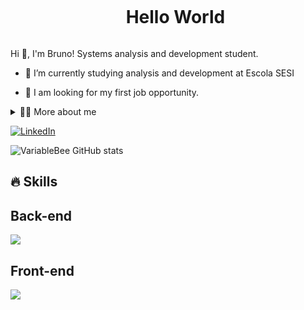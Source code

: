 <!--título-->
<div id="user-content-toc">
  <ul align="center">
    <summary><h1 style="display: inline-block">Hello World</h1></summary>
</div>

<!-- Presentation -->
<p>
  Hi 👋, I'm Bruno! Systems analysis and development student.

  - 🌱 I’m currently studying analysis and development at Escola SESI 

  - 🔭 I am looking for my first job opportunity.
</p>

<!-- Dropdown -->
<details>
  <summary>👨‍💻 More about me</summary>

  - 💬 I am 17 years old, currently living in Brazil. I have intermediate Englishand have experience with JAVA, SQL and in the future in React and Flutter. 

  - ⚡ I enjoy reading, whether it's a good book, as well as watching movies and playing games! I believe that our personal interests contribute to a more refined perception of things and problem-solving.
</details>

<!-- Links -->
[![LinkedIn](https://img.shields.io/badge/LinkedIn-0077B5?style=for-the-badge&logo=linkedin&logoColor=white)](https://br.linkedin.com/in/bruno-de-matos-016a06305)

<!-- GithubStats -->
![VariableBee GitHub stats](https://github-readme-stats.vercel.app/api?username=BrunodeMatos01&show_icons=true&theme=radical)

## 🔥 Skills

<!-- Skills: Programming Languages --> 
  <div style="flex-basis: 48%;">
    <h2>Back-end</h2>
    <img src="https://skillicons.dev/icons?i=cs,java,mysql,j" /> <br>
    <h2>Front-end</h2>
    <img src="https://skillicons.dev/icons?i=angular,css,html,figma,git" />
